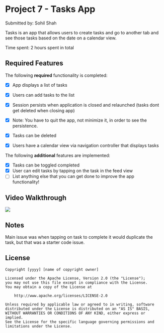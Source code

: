 # Project 7 - Tasks App

Submitted by: Sohil Shah

Tasks is an app that allows users to create tasks and go to another tab and see those tasks based on the date on a calendar view.

Time spent: 2 hours spent in total

## Required Features

The following **required** functionality is completed:

- [x] App displays a list of tasks
- [x] Users can add tasks to the list
- [x] Session persists when application is closed and relaunched (tasks dont get deleted when closing app) 
- [x] Note: You have to quit the app, not minimize it, in order to see the persistence.
- [x] Tasks can be deleted
- [x] Users have a calendar view via navigation controller that displays tasks	


The following **additional** features are implemented:

- [x] Tasks can be toggled completed
- [x] User can edit tasks by tapping on the task in the feed view
- [ ] List anything else that you can get done to improve the app functionality!

## Video Walkthrough

<div>
    <a href="https://www.loom.com/share/9f87091abc2b4ef7b6b31c8714d2ed10">
      <img style="max-width:300px;" src="https://cdn.loom.com/sessions/thumbnails/9f87091abc2b4ef7b6b31c8714d2ed10-with-play.gif">
    </a>
  </div>

## Notes

Main issue was when tapping on task to complete it would duplicate the task, but that was a starter code issue.

## License

    Copyright [yyyy] [name of copyright owner]

    Licensed under the Apache License, Version 2.0 (the "License");
    you may not use this file except in compliance with the License.
    You may obtain a copy of the License at

        http://www.apache.org/licenses/LICENSE-2.0

    Unless required by applicable law or agreed to in writing, software
    distributed under the License is distributed on an "AS IS" BASIS,
    WITHOUT WARRANTIES OR CONDITIONS OF ANY KIND, either express or implied.
    See the License for the specific language governing permissions and
    limitations under the License. 
